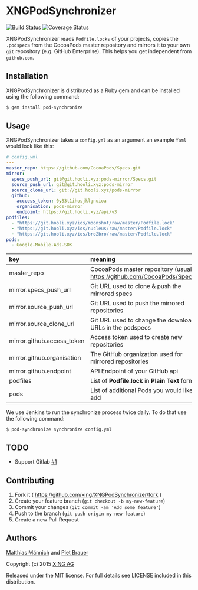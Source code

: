 # XNGPodSynchronizer

[![Build Status](https://travis-ci.org/xing/XNGPodsSynchronizer.svg?branch=master)](https://travis-ci.org/xing/XNGPodSynchronizer)
[![Coverage Status](https://coveralls.io/repos/xing/XNGPodsSynchronizer/badge.svg?branch=master)](https://coveralls.io/r/xing/XNGPodSynchronizer?branch=master)

XNGPodSynchronizer reads `Podfile.locks` of your projects, copies the `.podspec`s from the CocoaPods master repository and mirrors it to your own `git` repository (e.g. GitHub Enterprise). This helps you get independent from `github.com`.

## Installation

XNGPodSynchronizer is distributed as a Ruby gem and can be installed using the following command:

```bash
$ gem install pod-synchronize
```

## Usage

XNGPodSynchronizer takes a `config.yml` as an argument an example `Yaml` would look like this:

```yaml
# config.yml
---
master_repo: https://github.com/CocoaPods/Specs.git
mirror:
  specs_push_url: git@git.hooli.xyz:pods-mirror/Specs.git
  source_push_url: git@git.hooli.xyz:pods-mirror
  source_clone_url: git://git.hooli.xyz/pods-mirror
  github:
    acccess_token: 0y83t1ihosjklgnuioa
    organisation: pods-mirror
    endpoint: https://git.hooli.xyz/api/v3
podfiles:
  - "https://git.hooli.xyz/ios/moonshot/raw/master/Podfile.lock"
  - "https://git.hooli.xyz/ios/nucleus/raw/master/Podfile.lock"
  - "https://git.hooli.xyz/ios/bro2bro/raw/master/Podfile.lock"
pods:
  - Google-Mobile-Ads-SDK
```

|key|meaning|
|:----|:----|
|master_repo|CocoaPods master repository (usually: https://github.com/CocoaPods/Specs.git)|
|mirror.specs_push_url|Git URL used to clone & push the mirrored specs|
|mirror.source_push_url|Git URL used to push the mirrored repositories|
|mirror.source_clone_url|Git URL used to change the download URLs in the podspecs|
|mirror.github.access_token|Access token used to create new repositories|
|mirror.github.organisation|The GitHub organization used for mirrored repositories|
|mirror.github.endpoint|API Endpoint of your GitHub api|
|podfiles|List of __Podfile.lock__ in __Plain Text__ format|
|pods|List of additional Pods you would like to add|

We use Jenkins to run the synchronize process twice daily. To do that use the following command:

```
$ pod-synchronize synchronize config.yml
```

## TODO

* Support Gitlab [#1](https://github.com/xing/XNGPodSynchronizer/issue/1)

## Contributing

1. Fork it ( https://github.com/xing/XNGPodSynchronizer/fork )
2. Create your feature branch (`git checkout -b my-new-feature`)
3. Commit your changes (`git commit -am 'Add some feature'`)
4. Push to the branch (`git push origin my-new-feature`)
5. Create a new Pull Request

## Authors

[Matthias Männich](https://github.com/matthias-maennich) and [Piet Brauer](https://github.com/pietbrauer)

Copyright (c) 2015 [XING AG](https://xing.com/)

Released under the MIT license. For full details see LICENSE included in this distribution.
